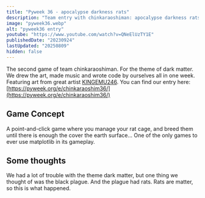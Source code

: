 ```yaml
---
title: "Pyweek 36 - apocalypse darkness rats"
description: "Team entry with chinkaraoshiman: apocalypse darkness rats. This game is about breeding rats until there are 8 billion of them..."
image: "pyweek36.webp"
alt: "pyweek36 entry"
youtube: "https://www.youtube.com/watch?v=QNeElUzTY1E"
publishedDate: "20230924"
lastUpdated: "20250809"
hidden: false
---
```


The second game of team chinkaraoshiman. For the theme of dark matter. We drew the art, made music and wrote code by ourselves all in one week. Featuring art from great artist [KINGEMU246](https://www.kingemulee.com/).
You can find our entry here: [https://pyweek.org/e/chinkaraoshim36/](https://pyweek.org/e/chinkaraoshim36/)

## Game Concept
A point-and-click game where you manage your rat cage, and breed them until there is enough the cover the earth surface... One of the only games to ever use matplotlib in its gameplay.

## Some thoughts
We had a lot of trouble with the theme dark matter, but one thing we thought of was the black plague. And the plague had rats. Rats are matter, so this is what happened.